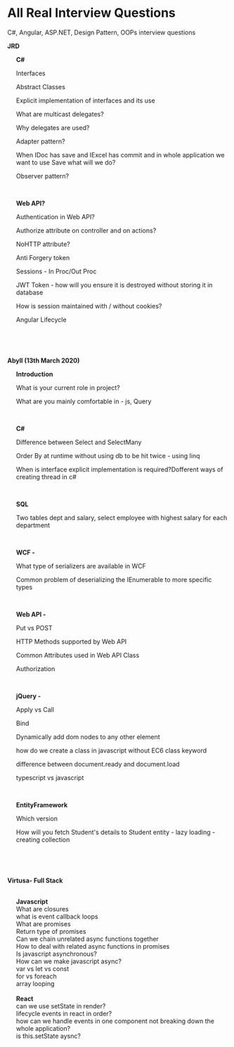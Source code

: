 # All Real Interview Questions
C#, Angular, ASP.NET, Design Pattern, OOPs interview questions

<p><strong>JRD</strong></p>
<p style="margin-left: 20px;"><strong>C#&nbsp;</strong></p>
<p style="margin-left: 20px;">Interfaces</p>
<p style="margin-left: 20px;">Abstract Classes</p>
<p style="margin-left: 20px;">Explicit implementation of interfaces and its use</p>
<p style="margin-left: 20px;">What are multicast delegates?</p>
<p style="margin-left: 20px;">Why delegates are used?</p>
<p style="margin-left: 20px;">Adapter pattern?</p>
<p style="margin-left: 20px;">When IDoc has save and IExcel has commit and in whole application we want to use Save what will we do?</p>
<p style="margin-left: 20px;">Observer pattern?</p>
<p style="margin-left: 20px;">
  <br>
</p>
<p style="margin-left: 20px;"><strong>Web API?</strong></p>
<p style="margin-left: 20px;">Authentication in Web API?</p>
<p style="margin-left: 20px;">Authorize attribute on controller and on actions?</p>
<p style="margin-left: 20px;">NoHTTP attribute?</p>
<p style="margin-left: 20px;">Anti Forgery token</p>
<p style="margin-left: 20px;">Sessions - In Proc/Out Proc</p>
<p style="margin-left: 20px;">JWT Token - how will you ensure it is destroyed without storing it in database</p>
<p style="margin-left: 20px;">How is session maintained with / without cookies?</p>
<p style="margin-left: 20px;">Angular Lifecycle</p>
<p>
  <br>
</p>
<p>
  <br>
</p>
<p><strong>Abyll (13th March 2020)</strong></p>
<p style="margin-left: 20px;"><strong>Introduction</strong></p>
<p style="margin-left: 20px;">What is your current role in project?</p>
<p style="margin-left: 20px;">What are you mainly comfortable in - js, Query</p>
<p style="margin-left: 20px;">
  <br>
</p>
<p style="margin-left: 20px;"><strong>C#</strong></p>
<p style="margin-left: 20px;">Difference between Select and SelectMany</p>
<p style="margin-left: 20px;">Order By at runtime without using db to be hit twice - using linq</p>
<p style="margin-left: 20px;">When is interface explicit implementation is required?Dofferent ways of creating thread in c#</p>
<p style="margin-left: 20px;">
  <br>
</p>
<p style="margin-left: 20px;"><strong>SQL</strong></p>
<p style="margin-left: 20px;">Two tables dept and salary, select employee with highest salary for each department</p>
<p style="margin-left: 20px;">
  <br>
</p>
<p style="margin-left: 20px;"><strong>WCF -</strong></p>
<p style="margin-left: 20px;">What type of serializers are available in WCF</p>
<p style="margin-left: 20px;">Common problem of deserializing the IEnumerable to more specific types</p>
<p style="margin-left: 20px;">
  <br>
</p>
<p style="margin-left: 20px;"><strong>Web API -</strong></p>
<p style="margin-left: 20px;">Put vs POST</p>
<p style="margin-left: 20px;">HTTP Methods supported by Web API</p>
<p style="margin-left: 20px;">Common Attributes used in Web API Class</p>
<p style="margin-left: 20px;">Authorization</p>
<p style="margin-left: 20px;">
  <br>
</p>
<p style="margin-left: 20px;"><strong>jQuery -</strong></p>
<p style="margin-left: 20px;">Apply vs Call</p>
<p style="margin-left: 20px;">Bind</p>
<p style="margin-left: 20px;">Dynamically add dom nodes to any other element</p>
<p style="margin-left: 20px;">how do we create a class in javascript without EC6 class keyword</p>
<p style="margin-left: 20px;">difference between document.ready and document.load</p>
<p style="margin-left: 20px;">typescript vs javascript</p>
<p style="margin-left: 20px;">
  <br>
</p>
<p style="margin-left: 20px;"><strong>EntityFramework</strong></p>
<p style="margin-left: 20px;">Which version</p>
<p style="margin-left: 20px;">How will you fetch Student's details to Student entity - lazy loading - creating collection</p>
<p>
  <br>
</p>
<p>
  <br>
</p>
<p><strong>Virtusa- Full Stack</strong></p>
<p style="margin-left: 20px;">
  <br><strong>Javascript</strong>
  <br>What are closures
  <br>what is event callback loops
  <br>What are promises
  <br>Return type of promises
  <br>Can we chain unrelated async functions together
  <br>How to deal with related async functions in promises
  <br>Is javascript asynchronous?
  <br>How can we make javascript async?
  <br>var vs let vs const
  <br>for vs foreach
  <br>array looping
  <br>
  <br><strong>React</strong>
  <br>can we use setState in render?
  <br>lifecycle events in react in order?
  <br>how can we handle events in one component not breaking down the whole application?
  <br>is this.setState aysnc?
</p>
